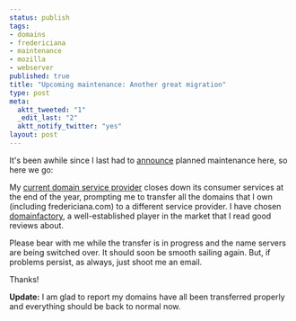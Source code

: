 ```yaml
--- 
status: publish
tags: 
- domains
- fredericiana
- maintenance
- mozilla
- webserver
published: true
title: "Upcoming maintenance: Another great migration"
type: post
meta: 
  aktt_tweeted: "1"
  _edit_last: "2"
  aktt_notify_twitter: "yes"
layout: post
---
```

It's been awhile since I last had to <a href="http://fredericiana.com/2008/08/29/server-migration/">announce</a> planned maintenance here, so here we go:

My <a href="http://domainworld.de">current domain service provider</a> closes down its consumer services at the end of the year, prompting me to transfer all the domains that I own (including fredericiana.com) to a different service provider. I have chosen <a href="http://domainfactory.de">domainfactory</a>, a well-established player in the market that I read good reviews about.

Please bear with me while the transfer is in progress and the name servers are being switched over. It should soon be smooth sailing again. But, if problems persist, as always, just shoot me an email.

Thanks!

<strong>Update:</strong> I am glad to report my domains have all been transferred properly and everything should be back to normal now.
